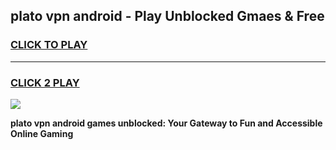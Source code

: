 
## plato vpn android - Play Unblocked Gmaes & Free
<h3>
<a href="https://premium.freeplayer.one?title=plato_vpn_android&ref=19F">CLICK TO PLAY</a></h3>
<hr>

<h3>
<a href="https://premium.freeplayer.one?title=plato_vpn_android&ref=19F">CLICK 2 PLAY</a>
  
</h3>

<a href="https://premium.freeplayer.one?title=plato_vpn_android&ref=19F/"><img src="https://clearcache.store/games.png"></a>


**plato vpn android games unblocked: Your Gateway to Fun and Accessible Online Gaming**
